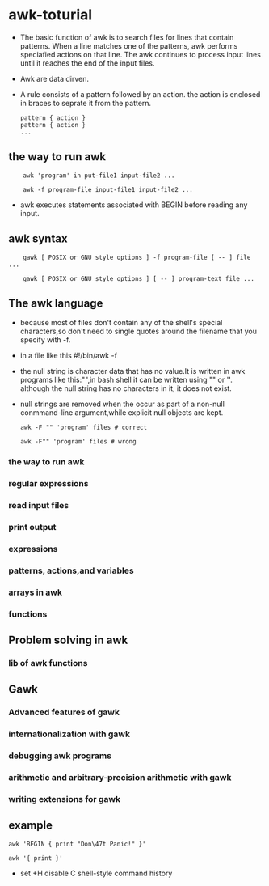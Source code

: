 # awk-toturial

- The basic function of awk is to search files for lines that contain patterns.
    When a line matches one of the patterns, awk performs speciafied actions on that line.
    The awk continues to process input lines until it reaches the end of the input files.
- Awk are data dirven.

- A rule consists of a pattern followed by an action. the action is enclosed in braces to seprate
    it from the pattern.

    ```
    pattern { action }
    pattern { action }
    ...
    ```

## the way to run awk

```
    awk 'program' in put-file1 input-file2 ...

    awk -f program-file input-file1 input-file2 ...
```

- awk executes statements associated with BEGIN before reading any input.

## awk syntax
```
    gawk [ POSIX or GNU style options ] -f program-file [ -- ] file ...

    gawk [ POSIX or GNU style options ] [ -- ] program-text file ...
```

## The awk language

- because most of files don't contain any of the shell's special characters,so don't need
    to single quotes around the filename that you specify with -f.

- in a file like this #!/bin/awk -f

- the null string is character data that has no value.It is written in awk programs like this:"",in bash
    shell it can be written using "" or ''.
    although the null string has no characters in it, it does not exist.

- null strings are removed when the occur as part of a non-null conmmand-line argument,while
    explicit null objects are kept.

    ```
    awk -F "" 'program' files # correct

    awk -F"" 'program' files # wrong
    ```

### the way to run awk

### regular expressions

### read input files

### print output

### expressions

### patterns, actions,and variables

### arrays in awk

### functions


## Problem solving in awk
### lib of awk functions



## Gawk
### Advanced features of gawk

### internationalization with gawk

### debugging awk programs

### arithmetic and arbitrary-precision arithmetic with gawk

### writing extensions for gawk

## example

```
awk 'BEGIN { print "Don\47t Panic!" }'

awk '{ print }'
```

- set +H disable C shell-style command history
